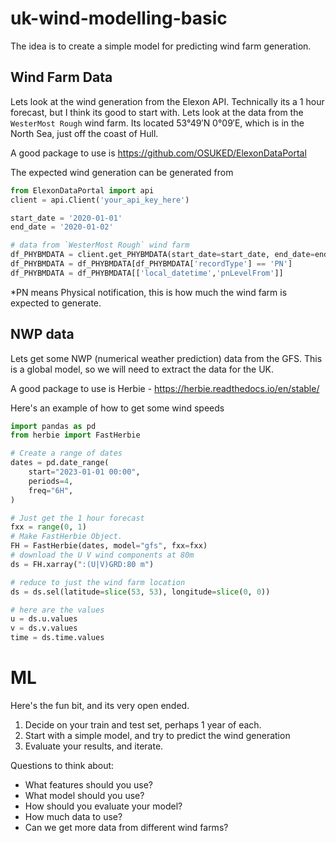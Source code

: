 # uk-wind-modelling-basic

The idea is to create a simple model for predicting wind farm generation.

## Wind Farm Data

Lets look at the wind generation from the Elexon API. Technically its a 1 hour forecast, but I think its good to start with.
Lets look at the data from the `WesterMost Rough` wind farm. Its located 53°49′N 0°09′E, which is in the North Sea, just off the coast of Hull.

A good package to use is https://github.com/OSUKED/ElexonDataPortal 

The expected wind generation can be generated from

```python
from ElexonDataPortal import api
client = api.Client('your_api_key_here')

start_date = '2020-01-01'
end_date = '2020-01-02'

# data from `WesterMost Rough` wind farm
df_PHYBMDATA = client.get_PHYBMDATA(start_date=start_date, end_date=end_date, BMUnitId='T_WTMSO-1')
df_PHYBMDATA = df_PHYBMDATA[df_PHYBMDATA['recordType'] == 'PN']
df_PHYBMDATA = df_PHYBMDATA[['local_datetime','pnLevelFrom']]
```
*PN means Physical notification, this is how much the wind farm is expected to generate.

## NWP data

Lets get some NWP (numerical weather prediction) data from the GFS. This is a global model, so we will need to extract the data for the UK.

A good package to use is Herbie - https://herbie.readthedocs.io/en/stable/

Here's an example of how to get some wind speeds
```python
import pandas as pd
from herbie import FastHerbie

# Create a range of dates
dates = pd.date_range(
    start="2023-01-01 00:00",
    periods=4,
    freq="6H",
)

# Just get the 1 hour forecast
fxx = range(0, 1)
# Make FastHerbie Object.
FH = FastHerbie(dates, model="gfs", fxx=fxx)
# download the U V wind components at 80m
ds = FH.xarray(":(U|V)GRD:80 m")

# reduce to just the wind farm location
ds = ds.sel(latitude=slice(53, 53), longitude=slice(0, 0))

# here are the values
u = ds.u.values
v = ds.v.values
time = ds.time.values
```
# ML

Here's the fun bit, and its very open ended.

1. Decide on your train and test set, perhaps 1 year of each.
2. Start with a simple model, and try to predict the wind generation
3. Evaluate your results, and iterate.

Questions to think about:
- What features should you use?
- What model should you use?
- How should you evaluate your model?
- How much data to use?
- Can we get more data from different wind farms?





